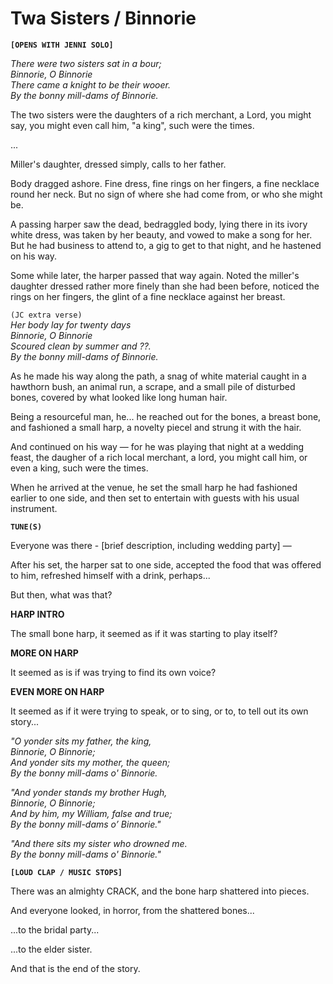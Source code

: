# Twa Sisters / Binnorie

__`[OPENS WITH JENNI SOLO]`__

*There were two sisters sat in a bour;*  
  *Binnorie, O Binnorie*  
*There came a knight to be their wooer.*  
  *By the bonny mill-dams of Binnorie.*

The two sisters were the daughters of a rich merchant, a Lord, you might say, you might even call him, "a king", such were the times.

...

Miller's daughter, dressed simply, calls to her father.

Body dragged ashore. Fine dress, fine rings on her fingers, a fine necklace round her neck. But no sign of where she had come from, or who she might be.

A passing harper saw the dead, bedraggled body, lying there in its ivory white dress, was taken by her beauty, and vowed to make a song for her. But he had business to attend to, a gig to get to that night, and he hastened on his way.

Some while later, the harper passed that way again. Noted the miller's daughter dressed rather more finely than she had been before, noticed the rings on her fingers, the glint of a fine necklace against her breast.

`(JC extra verse)`  
*Her body lay for twenty days*  
  *Binnorie, O Binnorie*  
*Scoured clean by summer and ??.*  
  *By the bonny mill-dams of Binnorie.*

As he made his way along the path, a snag of white material caught in a hawthorn bush, an animal run, a scrape, and a small pile of disturbed bones, covered by what looked like long human hair.

Being a resourceful man, he... he reached out for the bones, a breast bone, and fashioned a small harp, a novelty piecel and strung it with the hair.

And continued on his way — for he was playing that night at a wedding feast, the daugher of a rich local merchant, a lord, you might call him, or even a king, such were the times.

When he arrived at the venue, he set the small harp he had fashioned earlier to one side, and then set to entertain with guests with his usual instrument.

__`TUNE(S)`__

Everyone was there - [brief description, including wedding party] —

After his set, the harper sat to one side, accepted the food that was offered to him, refreshed himself with a drink, perhaps...

But then, what was that?

__HARP INTRO__

The small bone harp, it seemed as if it was starting to play itself?

__MORE ON HARP__

It seemed as is if was trying to find its own voice?

__EVEN MORE ON HARP__

It seemed as if it were trying to speak, or to sing, or to, to tell out its own story...

*"O yonder sits my father, the king,*  
*Binnorie, O Binnorie;*  
*And yonder sits my mother, the queen;*  
*By the bonny mill-dams o' Binnorie.*

*"And yonder stands my brother Hugh,*  
*Binnorie, O Binnorie;*  
*And by him, my William, false and true;*  
*By the bonny mill-dams o’ Binnorie."*

*"And there sits my sister who drowned me.*  
*By the bonny mill-dams o' Binnorie."*

__`[LOUD CLAP / MUSIC STOPS]`__

There was an almighty CRACK, and the bone harp shattered into pieces.

And everyone looked, in horror, from the shattered bones...

...to the bridal party...

...to the elder sister.

And that is the end of the story.
